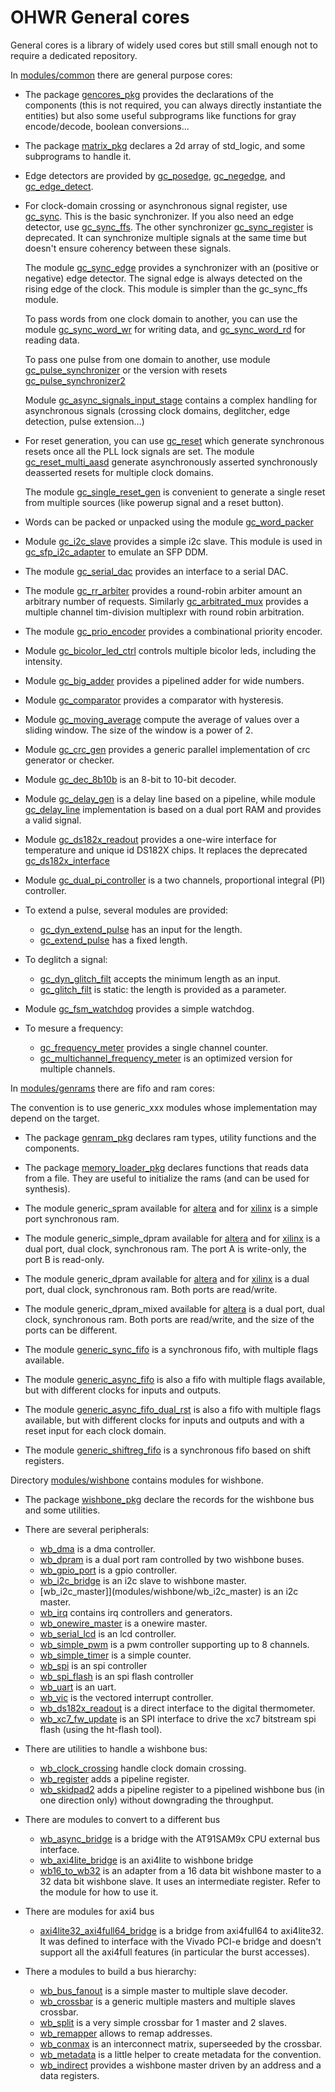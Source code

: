 # OHWR General cores

General cores is a library of widely used cores but still small enough not to
require a dedicated repository.

In [modules/common](modules/common) there are general purpose cores:

* The package [gencores_pkg](modules/common/gencores_pkg.vhd) provides the
  declarations of the components (this is not required, you can always
  directly instantiate the entities) but also some useful subprograms
  like functions for gray encode/decode, boolean conversions...

* The package [matrix_pkg](modules/common/matrix_pkg.vhd) declares a 2d
  array of std_logic, and some subprograms to handle it.

* Edge detectors are provided by [gc_posedge](modules/common/gc_posedge.vhd),
  [gc_negedge](modules/common/gc_negedge.vhd), and
  [gc_edge_detect](modules/common/gc_edge_detect.vhd).

* For clock-domain crossing or asynchronous signal register, use
  [gc_sync](modules/common/gc_sync.vhd).  This is the basic synchronizer.
  If you also need an edge detector, use
  [gc_sync_ffs](modules/common/gc_sync_ffs.vhd).
  The other synchronizer [gc_sync_register](modules/common/gc_sync_register.vhd)
  is deprecated.  It can synchronize multiple signals at the same time but
  doesn't ensure coherency between these signals.

  The module [gc_sync_edge](modules/common/gc_sync_edge.vhd) provides a
  synchronizer with an (positive or negative) edge detector.  The signal
  edge is always detected on the rising edge of the clock.  This module is
  simpler than the gc_sync_ffs module.

  To pass words from one clock domain to another, you can use the module
  [gc_sync_word_wr](modules/common/gc_sync_word_wr.vhd) for writing data,
  and [gc_sync_word_rd](modules/common/gc_sync_word_rd.vhd) for reading
  data.

  To pass one pulse from one domain to another, use module
  [gc_pulse_synchronizer](modules/common/gc_pulse_synchronizer.vhd)
  or the version with resets
  [gc_pulse_synchronizer2](modules/common/gc_pulse_synchronizer2.vhd)

  Module [gc_async_signals_input_stage](modules/common/gc_async_signals_input_stage.vhd)
  contains a complex handling for asynchronous signals (crossing clock
  domains, deglitcher, edge detection, pulse extension...)

* For reset generation, you can use [gc_reset](modules/common/gc_reset.vhd)
  which generate synchronous resets once all the PLL lock signals are set.
  The module [gc_reset_multi_aasd](modules/common/gc_reset_multi_aasd.vhd)
  generate asynchronously asserted synchronously deasserted resets for
  multiple clock domains.

  The module [gc_single_reset_gen](modules/common/gc_single_reset_gen.vhd)
  is convenient to generate a single reset from multiple sources (like
  powerup signal and a reset button).

* Words can be packed or unpacked using the module
  [gc_word_packer](modules/common/gc_word_packer.vhd)

* Module [gc_i2c_slave](modules/common/gc_i2c_slave.vhd) provides a simple
  i2c slave.  This module is used in
  [gc_sfp_i2c_adapter](modules/common/gc_sfp_i2c_adapter.vhd) to emulate an
  SFP DDM.

* The module [gc_serial_dac](modules/common/gc_serial_dac.vhd) provides an
  interface to a serial DAC.

* The module [gc_rr_arbiter](modules/common/gc_rr_arbiter.vhd) provides a
  round-robin arbiter amount an arbitrary number of requests.  Similarly
  [gc_arbitrated_mux](modules/common/gc_arbitrated_mux.vhd) provides
  a multiple channel tim-division multiplexr with round robin
  arbitration.

* The module [gc_prio_encoder](modules/common/gc_prio_encoder.vhd) provides
  a combinational priority encoder.

* Module [gc_bicolor_led_ctrl](modules/common/gc_bicolor_led_ctrl.vhd)
  controls multiple bicolor leds, including the intensity.

* Module [gc_big_adder](modules/common/gc_big_adder.vhd) provides a pipelined
  adder for wide numbers.

* Module [gc_comparator](modules/common/gc_comparator.vhd) provides a
  comparator with hysteresis.

* Module [gc_moving_average](modules/common/gc_moving_average.vhd) compute the
  average of values over a sliding window.  The size of the window is a power
  of 2.

* Module [gc_crc_gen](modules/common/gc_crc_gen.vhd) provides a generic
  parallel implementation of crc generator or checker.

* Module [gc_dec_8b10b](modules/common/gc_dec_8b10b.vhd) is an 8-bit to
  10-bit decoder.

* Module [gc_delay_gen](modules/common/gc_delay_gen.vhd) is a delay line based
  on a pipeline, while module [gc_delay_line](modules/common/gc_delay_line.vhd)
  implementation is based on a dual port RAM and provides a valid signal.

* Module [gc_ds182x_readout](modules/common/gc_ds182x_readout.vhd) provides
  a one-wire interface for temperature and unique id DS182X chips.  It replaces
  the deprecated [gc_ds182x_interface](modules/common/gc_ds182x_interface.vhd)

* Module [gc_dual_pi_controller](modules/common/gc_dual_pi_controller.vhd) is
  a two channels, proportional integral (PI) controller.

* To extend a pulse, several modules are provided:
  - [gc_dyn_extend_pulse](modules/common/gc_dyn_extend_pulse.vhd) has an input
    for the length.
  - [gc_extend_pulse](modules/common/gc_extend_pulse.vhd) has a fixed length.

* To deglitch a signal:
  - [gc_dyn_glitch_filt](modules/common/gc_dyn_glitch_filt.vhd) accepts
    the minimum length as an input.
  - [gc_glitch_filt](modules/common/gc_glitch_filt.vhd) is static: the
    length is provided as a parameter.

* Module [gc_fsm_watchdog](modules/common/gc_fsm_watchdog.vhd) provides a
  simple watchdog.

* To mesure a frequency:
  - [gc_frequency_meter](modules/common/gc_frequency_meter.vhd) provides a
    single channel counter.
  - [gc_multichannel_frequency_meter](modules/common/gc_multichannel_frequency_meter.vhd) is an optimized version for multiple channels.


In [modules/genrams](modules/genrams) there are fifo and ram cores:

The convention is to use generic_xxx modules whose implementation may depend
on the target.

* The package [genram_pkg](modules/genrams/genram_pkg.vhd) declares ram types,
  utility functions and the components.

* The package [memory_loader_pkg](modules/genrams/memory_loader_pkg.vhd)
  declares functions that reads data from a file.  They are useful to
  initialize the rams (and can be used for synthesis).

* The module generic_spram available for
  [altera](modules/genrams/altera/generic_spram.vhd) and for
  [xilinx](modules/genrams/xilinx/generic_spram.vhd) is a simple port synchronous
  ram.

* The module generic_simple_dpram available for
  [altera](modules/genrams/altera/generic_simple_dpram.vhd) and for
  [xilinx](modules/genrams/xilinx/generic_simple_dpram.vhd) is a dual port,
  dual clock, synchronous ram.  The port A is write-only, the port B is
  read-only.

* The module generic_dpram available for
  [altera](modules/genrams/altera/generic_dpram.vhd) and for
  [xilinx](modules/genrams/xilinx/generic_dpram.vhd) is a dual port,
  dual clock, synchronous ram.  Both ports are read/write.

* The module generic_dpram_mixed available for
  [altera](modules/genrams/altera/generic_dpram_mixed.vhd) is a dual port,
  dual clock, synchronous ram.  Both ports are read/write, and the size of
  the ports can be different.

* The module [generic_sync_fifo](modules/genrams/generic/generic_sync_fifo.vhd)
  is a synchronous fifo, with multiple flags available.

* The module [generic_async_fifo](modules/genrams/generic/generic_async_fifo.vhd)
  is also a fifo with multiple flags available, but with different clocks for
  inputs and outputs.

* The module [generic_async_fifo_dual_rst](modules/genrams/generic/generic_async_fifo_dual_rst.vhd)
  is also a fifo with multiple flags available, but with different clocks for
  inputs and outputs and with a reset input for each clock domain.

* The module [generic_shiftreg_fifo](modules/genrams/common/generic_shiftreg_fifo.vhd)
  is a synchronous fifo based on shift registers.

Directory [modules/wishbone](modules/wishbone) contains modules for wishbone.

* The package [wishbone_pkg](modules/wishbone/wishbone_pkg.vhd) declare
  the records for the wishbone bus and some utilities.

* There are several peripherals:
  - [wb_dma](modules/wishbone/wb_dma) is a dma controller.
  - [wb_dpram](modules/wishbone/wb_dpram) is a dual port ram controlled by two
    wishbone buses.
  - [wb_gpio_port](modules/wishbone/wb_gpio_port) is a gpio controller.
  - [wb_i2c_bridge](modules/wishbone/wb_i2c_bridge) is an i2c slave to
    wishbone master.
  - [wb_i2c_master]](modules/wishbone/wb_i2c_master) is an i2c master.
  - [wb_irq](modules/wishbone/wb_irq) contains irq controllers and generators.
  - [wb_onewire_master](modules/wishbone/wb_onewire_master) is a onewire master.
  - [wb_serial_lcd](modules/wishbone/wb_serial_lcd) is an lcd controller.
  - [wb_simple_pwm](modules/wishbone/wb_simple_pwm) is a pwm controller supporting
    up to 8 channels.
  - [wb_simple_timer](modules/wishbone/wb_simple_timer) is a simple counter.
  - [wb_spi](modules/wishbone/wb_spi) is an spi controller
  - [wb_spi_flash](modules/wishbone/wb_spi_flash) is an spi flash controller
  - [wb_uart](modules/wishbone/wb_uart) is an uart.
  - [wb_vic](modules/wishbone/wb_vic) is the vectored interrupt controller.
  - [wb_ds182x_readout](modules/wishbone/wb_ds182x_readout) is a direct
    interface to the digital thermometer.
  - [wb_xc7_fw_update](modules/wishbone/wb_xc7_fw_update) is an SPI interface
    to drive the xc7 bitstream spi flash (using the ht-flash tool).

* There are utilities to handle a wishbone bus:
  - [wb_clock_crossing](modules/wishbone/wb_clock_crossing) handle clock domain
    crossing.
  - [wb_register](modules/wishbone/wb_register) adds a pipeline register.
  - [wb_skidpad2](modules/wishbone/wb_register) adds a pipeline register to
    a pipelined wishbone bus (in one direction only) without downgrading
    the throughput.

* There are modules to convert to a different bus
  - [wb_async_bridge](modules/wishbone/wb_async_bridge) is a bridge with the
    AT91SAM9x CPU external bus interface.
  - [wb_axi4lite_bridge](modules/wishbone/wb_axi4lite_bridge) is an axi4lite
    to wishbone bridge
  - [wb16_to_wb32](modules/wishbone/wb16_to_wb32) is an adapter from a
    16 data bit wishbone master to a 32 data bit wishbone slave.  It uses
    an intermediate register.  Refer to the module for how to use it.

* There are modules for axi4 bus
  - [axi4lite32_axi4full64_bridge](modules/axi/axi4lite32_axi4full64_bridge) is
    a bridge from axi4full64 to axi4lite32.  It was defined to interface with
    the Vivado PCI-e bridge and doesn't support all the axi4full features
    (in particular the burst accesses).

* There a modules to build a bus hierarchy:
  - [wb_bus_fanout](modules/wishbone/wb_bus_fanout) is a simple master to
    multiple slave decoder.
  - [wb_crossbar](modules/wishbone/wb_crossbar) is a generic multiple masters
    and multiple slaves crossbar.
  - [wb_split](modules/wishbone/wb_split) is a very simple crossbar for 1
    master and 2 slaves.
  - [wb_remapper](modules/wishbone/wb_remapper) allows to remap addresses.
  - [wb_conmax](modules/wishbone/wb_conmax) is an interconnect matrix,
    superseeded by the crossbar.
  - [wb_metadata](modules/wishbone/wb_metadata) is a little helper to
    create metadata for the convention.
  - [wb_indirect](modules/wishbone/wb_indirect) provides a wishbone
    master driven by an address and a data registers.
